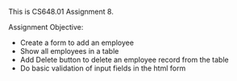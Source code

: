 This is CS648.01 Assignment 8.

Assignment Objective:
- Create a form to add an employee
- Show all employees in a table
- Add Delete button to delete an employee record from the table
- Do basic validation of input fields in the html form